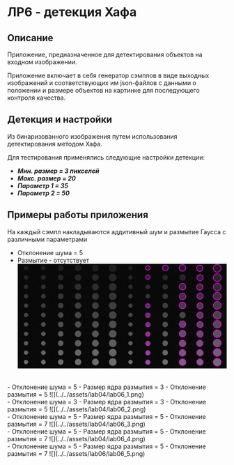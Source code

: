 # ЛР6 - детекция Хафа

## Описание
Приложение, предназначенное для детектирования объектов на входном изображении.

Приложение включает в себя генератор сэмплов в виде выходных изображений и соответствующих им json-файлов с данными о положении и размере объектов на картинке для последующего контроля качества.

## Детекция и настройки
Из бинаризованного изображения путем использования детектирования методом Хафа.

Для тестирования применялись следующие настройки детекции:
- ***Мин. размер = 3 пикселей***
- ***Макс. размер = 20***
- ***Параметр 1 = 35***
- ***Параметр 2 = 50***

## Примеры работы приложения
На каждый сэмпл накладываются аддитивный шум и размытие Гаусса с различными параметрами

- Отклонение шума = 5
- Размытие - отсутствует
    ![](../../assets/lab06/lab06_0.png)
<br />
- Отклонение шума = 5
- Размер ядра размытия = 3
- Отклонение размытия = 5
    ![](../../assets/lab04/lab06_1.png)
<br />
- Отклонение шума = 3
- Размер ядра размытия = 3
- Отклонение размытия = 5
    ![](../../assets/lab04/lab06_2.png)
<br />
- Отклонение шума = 5
- Размер ядра размытия = 5
- Отклонение размытия = 7
    ![](../../assets/lab04/lab06_3.png)
<br />
- Отклонение шума = 5
- Размер ядра размытия = 5
- Отклонение размытия = 7
    ![](../../assets/lab04/lab06_4.png)
<br />
- Отклонение шума = 5
- Размер ядра размытия = 5
- Отклонение размытия = 7
    ![](../../assets/lab06/lab06_5.png)